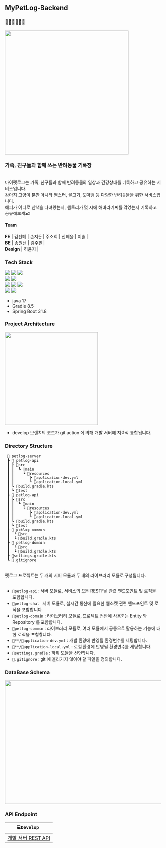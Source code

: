 ## MyPetLog-Backend
### 🐶🐱🐹🐰🐤🦎
<a target='_blank'><img width="400" height="400" src='https://github.com/ppp-team/my-pet-log/blob/develop/public/images/onboarding1.png' border='0'></a>

### 가족, 친구들과 함께 쓰는 반려동물 기록장
<br>
마이펫로그는 가족, 친구들과 함께 반려동물의 일상과 건강상태를 기록하고 공유하는 서비스입니다. <br>
강아지 고양이 뿐만 아니라 햄스터, 물고기, 도마뱀 등 다양한 반려동물을 위한 서비스입니다. <br>
해피가 어디로 산책을 다녀왔는지, 햄토리가 몇 시에 해바라기씨를 먹었는지 기록하고 공유해보세요! <br>

#### Team
**FE**
| 김선혜 | 손지은 | 주소희 | 신혜윤 | 이슬 |
</br>
**BE**
| 송원선 | 김주현 |
</br>
**Design**
| 허윤지 |

### Tech Stack
<img src="https://img.shields.io/badge/Spring Boot-6DB33F?style=for-the-social&logo=Spring Boot&logoColor=white"> <img src="https://img.shields.io/badge/Gradle-02303A?style=for-the-social&logo=Gradle&logoColor=white"> <img src="https://img.shields.io/badge/Spring Data JPA-6DB33F?style=for-the-social&logo=Databricks&logoColor=white">
<br/>
<img src="https://img.shields.io/badge/Spring Security-6DB33F?style=for-the-social&logo=springsecurity&logoColor=white"> <img src="https://img.shields.io/badge/JSON Web Tokens-000000?style=for-the-social&logo=JSON Web Tokens&logoColor=white">
<br/>
<img src="https://img.shields.io/badge/MySQL-4479A1.svg?style=for-the-social&logo=MySQL&logoColor=white"> <img src="https://img.shields.io/badge/Redis-DC382D?style=for-the-social&logo=Redis&logoColor=white"> <img src="https://img.shields.io/badge/-Elasticsearch-005571?style=for-the-social&logo=elasticsearch&logoColor=white">
<br/>
<img src="https://img.shields.io/badge/JUnit5-25A162?style=for-the-social&logo=junit5&logoColor=white"> <img src="https://img.shields.io/badge/ Swagger-6DB33F?style=for-the-social&logo=swagger&logoColor=white">

- java 17
- Gradle 8.5
- Spring Boot 3.1.8

### Project Architecture
<img src="https://github.com/user-attachments/assets/8db54566-ae30-404d-aca7-9d7ef8f49529" width="300" height="300">

- develop 브랜치의 코드가 git action 에 의해 개발 서버에 지속적 통합됩니다.

### Directory Structure

```
 📂 petlog-server
 ┣ 📂 petlog-api
 ┃ ┣ 📂src
 ┃ ┃  ┗ 📂main
 ┃ ┃    ┗ 📂resources
 ┃ ┃       ┣ 📜application-dev.yml
 ┃ ┃       ┗ 📜application-local.yml
 ┃ ┗ 📜build.gradle.kts
 ┃ ┗ 📂test
 ┣ 📂 petlog-api
 ┃ ┣ 📂src
 ┃ ┃  ┗ 📂main
 ┃ ┃    ┗ 📂resources
 ┃ ┃       ┣ 📜application-dev.yml
 ┃ ┃       ┗ 📜application-local.yml
 ┃ ┗ 📜build.gradle.kts
 ┃ ┗ 📂test
 ┣ 📂 petlog-common
 ┃  ┗ 📂src
 ┃  ┗ 📜build.gradle.kts
 ┣ 📂 petlog-domain
 ┃  ┗ 📂src
 ┃  ┗ 📜build.gradle.kts
 ┣ 📜settings.gradle.kts
 ┗ 📜.gitignore
```

</br>
펫로그 프로젝트는 두 개의 서버 모듈과 두 개의 라이브러리 모듈로 구성됩니다.
</br> </br>

- `📂petlog-api` : 서버 모듈로, 서비스의 모든 RESTFul 관련 엔드포인트 및 로직을 포함합니다.
- `📂petlog-chat` : 서버 모듈로, 실시간 통신에 필요한 웹소켓 관련 엔드포인트 및 로직을 포함합니다.
- `📂petlog-domain` : 라이브러리 모듈로, 프로젝트 전반에 사용되는 Entity 와 Repository 를 포함합니다.
- `📂petlog-common` : 라이브러리 모듈로, 여러 모듈에서 공통으로 활용하는 기능에 대한 로직을 포함합니다.
- `📂**/📜application-dev.yml` : 개발 환경에 반영될 환경변수를 세팅합니다.
- `📂**/📜application-local.yml` : 로컬 환경에 반영될 환경변수를 세팅합니다.
- `📜settings.gradle` : 하위 모듈을 선언합니다.
- `📜.gitignore` : git 에 올라가지 않아야 할 파일을 정의합니다.

### DataBase Schema

<a href='https://www.erdcloud.com/d/YdwDN5vJwLQWvNNne'><img width="700" height="400" src='https://github.com/user-attachments/assets/ef71a87a-9fa8-4726-a595-097a673731ec' border='0'></a>


### API Endpoint

| `💻Develop `                                                  |
|---------------------------------------------------------------|
| [개발 서버 REST API](http://13.124.44.0:8001/swagger-ui/index.html) | 



